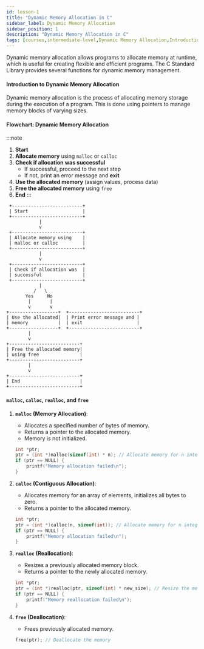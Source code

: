 ```yaml
---
id: lesson-1
title: "Dynamic Memory Allocation in C"
sidebar_label: Dynamic Memory Allocation
sidebar_position: 1
description: "Dynamic Memory Allocation in C"
tags: [courses,intermediate-level,Dynamic Memory Allocation,Introduction]
---
```

 

Dynamic memory allocation allows programs to allocate memory at runtime, which is useful for creating flexible and efficient programs. The C Standard Library provides several functions for dynamic memory management.

#### Introduction to Dynamic Memory Allocation

Dynamic memory allocation is the process of allocating memory storage during the execution of a program. This is done using pointers to manage memory blocks of varying sizes.

#### Flowchart: Dynamic Memory Allocation
:::note
1. **Start**
2. **Allocate memory** using `malloc` or `calloc`
3. **Check if allocation was successful**
   - If successful, proceed to the next step
   - If not, print an error message and **exit**
4. **Use the allocated memory** (assign values, process data)
5. **Free the allocated memory** using `free`
6. **End**
:::

```
 +--------------------------+
 | Start                    |
 +--------------------------+
            |
            v
 +--------------------------+
 | Allocate memory using    |
 | malloc or calloc         |
 +--------------------------+
            |
            v
 +--------------------------+
 | Check if allocation was  |
 | successful               |
 +--------------------------+
            |
          /   \
       Yes     No
        |       |
        v       v
+------------------+  +--------------------------+
| Use the allocated|  | Print error message and |
| memory           |  | exit                    |
+------------------+  +--------------------------+
        |
        v
+--------------------------+
| Free the allocated memory|
| using free               |
+--------------------------+
        |
        v
+--------------------------+
| End                      |
+--------------------------+
```


#### `malloc`, `calloc`, `realloc`, and `free`

1. **`malloc` (Memory Allocation)**:
   - Allocates a specified number of bytes of memory.
   - Returns a pointer to the allocated memory.
   - Memory is not initialized.

   ```c
   int *ptr;
   ptr = (int *)malloc(sizeof(int) * n); // Allocate memory for n integers
   if (ptr == NULL) {
       printf("Memory allocation failed\n");
   }
   ```

2. **`calloc` (Contiguous Allocation)**:
   - Allocates memory for an array of elements, initializes all bytes to zero.
   - Returns a pointer to the allocated memory.

   ```c
   int *ptr;
   ptr = (int *)calloc(n, sizeof(int)); // Allocate memory for n integers and initialize to 0
   if (ptr == NULL) {
       printf("Memory allocation failed\n");
   }
   ```

3. **`realloc` (Reallocation)**:
   - Resizes a previously allocated memory block.
   - Returns a pointer to the newly allocated memory.

   ```c
   int *ptr;
   ptr = (int *)realloc(ptr, sizeof(int) * new_size); // Resize the memory block
   if (ptr == NULL) {
       printf("Memory reallocation failed\n");
   }
   ```

4. **`free` (Deallocation)**:
   - Frees previously allocated memory.

   ```c
   free(ptr); // Deallocate the memory
   ```
